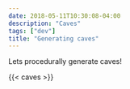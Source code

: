 ```yaml
---
date: 2018-05-11T10:30:08-04:00
description: "Caves"
tags: ["dev"]
title: "Generating caves"
---
```


Lets procedurally generate caves!

<!--more-->
{{< caves >}}